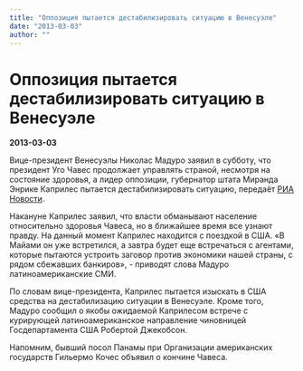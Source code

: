 ```yaml
---
title: "Оппозиция пытается дестабилизировать ситуацию в Венесуэле"
date: "2013-03-03"
author: ""
---
```


# Оппозиция пытается дестабилизировать ситуацию в Венесуэле

**2013-03-03** 

Вице-президент Венесуэлы Николас Мадуро заявил в субботу, что президент Уго Чавес продолжает управлять страной, несмотря на состояние здоровья, а лидер оппозиции, губернатор штата Миранда Энрике Каприлес пытается дестабилизировать ситуацию, передаёт [РИА Новости](http://ria.ru/#13617341700044&message=resize&relto=login&action=removeClass&value=registration).

Накануне Каприлес заявил, что власти обманывают население относительно здоровья Чавеса, но в ближайшее время все узнают правду. На данный момент Каприлес находится с поездкой в США. «В Майами он уже встретился, а завтра будет еще встречаться с агентами, которые пытаются устроить заговор против экономики нашей страны, с рядом сбежавших банкиров», - приводят слова Мадуро латиноамериканские СМИ.

По словам вице-президента, Каприлес пытается изыскать в США средства на дестабилизацию ситуации в Венесуэле. Кроме того, Мадуро сообщил о якобы ожидаемой Каприлесом встрече с курирующей латиноамериканское направление чиновницей Госдепартамента США Робертой Джекобсон.

Напомним, бывший посол Панамы при Организации американских государств Гильермо Кочес объявил о кончине Чавеса.
